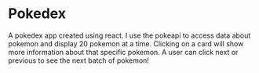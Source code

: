 # Pokedex


A pokedex app created using react. I use the pokeapi to access data about pokemon and display 20 pokemon at a time. Clicking on a card will show more information about that specific pokemon. A user can click next or previous to see the next batch of pokemon!




